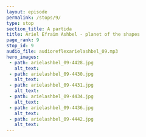 ```yaml
---
layout: episode
permalink: /stops/9/
type: stop
section_title: A partida
title: Ariel Efraim Ashbel - planet of the shapes
page_rank: 9
stop_id: 9
audio_file: audioreflexarielashbel_09.mp3
hero_images:
 - path: arielashbel_09-4428.jpg
   alt_text: 
 - path: arielashbel_09-4430.jpg
   alt_text: 
 - path: arielashbel_09-4431.jpg
   alt_text: 
 - path: arielashbel_09-4434.jpg
   alt_text: 
 - path: arielashbel_09-4436.jpg
   alt_text: 
 - path: arielashbel_09-4442.jpg
   alt_text: 
---
```

